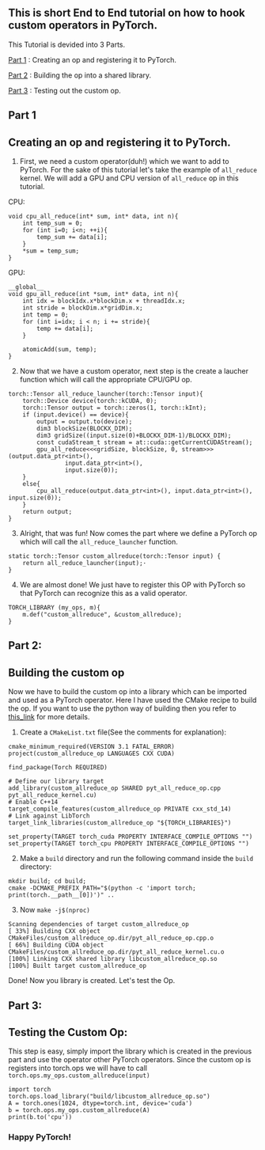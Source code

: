 ## This is short End to End tutorial on how to hook custom operators in PyTorch.
This Tutorial is devided into 3 Parts.

[Part 1](#part-1) : Creating an op and registering it to PyTorch.

[Part 2](#part-2) : Building the op into a shared library.

[Part 3](#part-3) : Testing out the custom op.

## Part 1 
## Creating an op and registering it to PyTorch.
1. First, we need a custom operator(duh!) which we want to add to PyTorch.
For the sake of this tutorial let's take the example of `all_reduce` kernel. We will add a GPU and CPU version of `all_reduce` op in this tutorial.

CPU:
```
void cpu_all_reduce(int* sum, int* data, int n){
    int temp_sum = 0;
    for (int i=0; i<n; ++i){
        temp_sum += data[i];
    }
    *sum = temp_sum;
}
```

GPU:
```
__global__
void gpu_all_reduce(int *sum, int* data, int n){
    int idx = blockIdx.x*blockDim.x + threadIdx.x;
    int stride = blockDim.x*gridDim.x;
    int temp = 0;
    for (int i=idx; i < n; i += stride){
        temp += data[i];
    }

    atomicAdd(sum, temp);
}
```

2. Now that we have a custom operator, next step is the create a laucher function which will call the appropriate CPU/GPU op.

```
torch::Tensor all_reduce_launcher(torch::Tensor input){
    torch::Device device(torch::kCUDA, 0);
    torch::Tensor output = torch::zeros(1, torch::kInt);
    if (input.device() == device){
        output = output.to(device);
        dim3 blockSize(BLOCKX_DIM);
        dim3 gridSize((input.size(0)+BLOCKX_DIM-1)/BLOCKX_DIM);
        const cudaStream_t stream = at::cuda::getCurrentCUDAStream();
        gpu_all_reduce<<<gridSize, blockSize, 0, stream>>>(output.data_ptr<int>(),
                input.data_ptr<int>(),
                input.size(0));
    }
    else{
        cpu_all_reduce(output.data_ptr<int>(), input.data_ptr<int>(), input.size(0));
    }
    return output;
}
```

3. Alright, that was fun! Now comes the part where we define a PyTorch op which will call the `all_reduce_launcher` function.
```
static torch::Tensor custom_allreduce(torch::Tensor input) {
    return all_reduce_launcher(input);·
}
```

4. We are almost done! We just have to register this OP with PyTorch so that PyTorch can recognize this as a valid operator.
```
TORCH_LIBRARY (my_ops, m){
    m.def("custom_allreduce", &custom_allreduce);
}
```
## Part 2: 
## Building the custom op
Now we have to build the custom op into a library which can be imported and used as a PyTorch operator. Here I have used the CMake recipe to build the op. If you want to use the python way of building then you refer to [this_link](https://pytorch.org/tutorials/advanced/torch_script_custom_ops.html#building-the-custom-operator) for more details.

1. Create a `CMakeList.txt` file(See the comments for explanation):
```
cmake_minimum_required(VERSION 3.1 FATAL_ERROR)
project(custom_allreduce_op LANGUAGES CXX CUDA)

find_package(Torch REQUIRED)

# Define our library target
add_library(custom_allreduce_op SHARED pyt_all_reduce_op.cpp pyt_all_reduce_kernel.cu)
# Enable C++14
target_compile_features(custom_allreduce_op PRIVATE cxx_std_14)
# Link against LibTorch
target_link_libraries(custom_allreduce_op "${TORCH_LIBRARIES}")

set_property(TARGET torch_cuda PROPERTY INTERFACE_COMPILE_OPTIONS "")
set_property(TARGET torch_cpu PROPERTY INTERFACE_COMPILE_OPTIONS "")
```
2. Make a `build` directory and run the following command inside the `build` directory:
```
mkdir build; cd build;
cmake -DCMAKE_PREFIX_PATH="$(python -c 'import torch; print(torch.__path__[0])')" ..
```
3. Now `make -j$(nproc)`
```
Scanning dependencies of target custom_allreduce_op
[ 33%] Building CXX object CMakeFiles/custom_allreduce_op.dir/pyt_all_reduce_op.cpp.o
[ 66%] Building CUDA object CMakeFiles/custom_allreduce_op.dir/pyt_all_reduce_kernel.cu.o
[100%] Linking CXX shared library libcustom_allreduce_op.so
[100%] Built target custom_allreduce_op
```
Done! Now you library is created. Let's test the Op.
## Part 3: 
## Testing the Custom Op:
This step is easy, simply import the library which is created in the previous part and use the operator other PyTorch operators. Since the custom op is registers into torch.ops we will have to call `torch.ops.my_ops.custom_allreduce(input)`
```
import torch
torch.ops.load_library("build/libcustom_allreduce_op.so")
A = torch.ones(1024, dtype=torch.int, device='cuda')
b = torch.ops.my_ops.custom_allreduce(A)
print(b.to('cpu'))
```
### Happy PyTorch!





